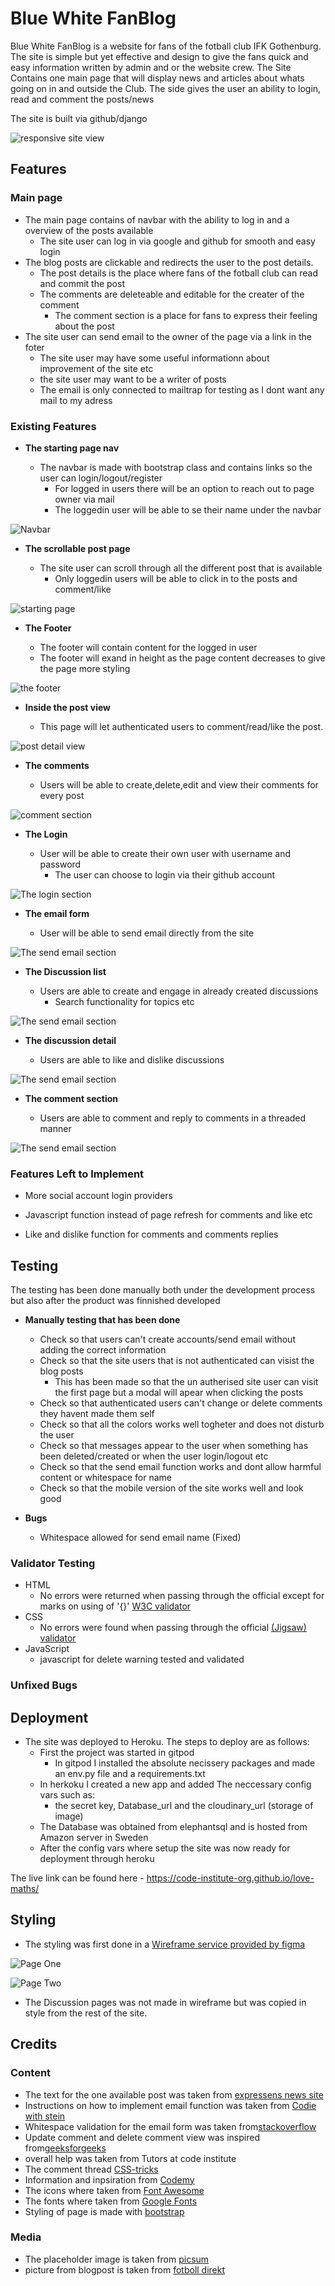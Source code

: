 # Blue White FanBlog

Blue White FanBlog is a website for fans of the fotball club IFK Gothenburg. The site is simple but yet effective and design to give the fans quick and easy information written by admin and or the website crew. The Site Contains one main page that will display news and articles about whats going on in and outside the Club. The side gives the user an ability to login, read and comment the posts/news 

The site is built via github/django

![responsive site view](media/responsive.png)

## Features 

### Main page
- The main page contains of navbar with the ability to log in and a overview of the posts available
    - The site user can log in via google and github for smooth and easy login
- The blog posts are clickable and redirects the user to the post details.
    - The post details is the place where fans of the fotball club can read and commit the post
    - The comments are deleteable and editable for the creater of the comment
        - The comment section is a place for fans to express their feeling about the post
- The site user can send email to the owner of the page via a link in the foter
    - The site user may have some useful informationn about improvement of the site etc
    - the site user may want to be a writer of posts  
    - The email is only connected to mailtrap for testing as I dont want any mail to my adress

### Existing Features

- __The starting page nav__

  - The navbar is made with bootstrap class and contains links so the user can login/logout/register
    - For logged in users there will be an option to reach out to page owner via mail
    - The loggedin user will be able to se their name under the navbar

![Navbar](media/The-navbar.png)

- __The scrollable post page__

  - The site user can scroll through all the different post that is available
    - Only loggedin users will be able to click in to the posts and comment/like

![starting page](media/starting-page.png)

- __The Footer__

  - The footer will contain content for the logged in user
  - The footer will exand in height as the page content decreases to give the page more styling

![the footer](media/footer.png)

- __Inside the post view__

  - This page will let authenticated users to comment/read/like the post. 

![post detail view](media/post-detail.png)

- __The comments__

  - Users will be able to create,delete,edit and view their comments for every post

![comment section](media/comment-section.png)

- __The Login__

  - User will be able to create their own user with username and password
    - The user can choose to login via their github account

![The login section](media/login.png)

- __The email form__

  - User will be able to send email directly from the site

![The send email section](media/email.png)

- __The Discussion list__

  - Users are able to create and engage in already created discussions
    - Search functionality for topics etc

![The send email section](media/discussion_list.png)

- __The discussion detail__

  - Users are able to like and dislike discussions

![The send email section](media/discussion_detail.png)

- __The comment section__

  - Users are able to comment and reply to comments in a threaded manner

![The send email section](media/comment_reply.png)



### Features Left to Implement

- More social account login providers

- Javascript function instead of page refresh for comments and like etc

- Like and dislike function for comments and comments replies

## Testing 

The testing has been done manually both under the development process but also after the product was finnished developed

- __Manually testing that has been done__
  - Check so that users can't create accounts/send email without adding the correct information
  - Check so that the site users that is not authenticated can visist the blog posts
    - This has been made so that the un autherised site user can visit the first page but a modal will apear when clicking the posts
  - Check so that authenticated users can't change or delete comments they havent made them self
  - Check so that all the colors works well togheter and does not disturb the user
  - Check so that messages appear to the user when something has been deleted/created or when the user login/logout etc
  - Check so that the send email function works and dont allow harmful content or whitespace for name
  - Check so that the mobile version of the site works well and look good

- __Bugs__
  - Whitespace allowed for send email name (Fixed)
  

### Validator Testing 

- HTML
    - No errors were returned when passing through the official except for marks on using of '{}' [W3C validator](https://validator.w3.org/)
- CSS
    - No errors were found when passing through the official [(Jigsaw) validator](http://jigsaw.w3.org/css-validator/validator$link)
- JavaScript
    - javascript for delete warning tested and validated

### Unfixed Bugs


## Deployment


- The site was deployed to Heroku. The steps to deploy are as follows: 
  - First the project was started in gitpod
    - In gitpod I installed the absolute necissery packages and made an env.py file and a requirements.txt
  - In herkoku I created a new app and added The neccessary config vars such as:
    - the secret key, Database_url and the cloudinary_url (storage of image)
  - The Database was obtained from elephantsql and is hosted from Amazon server in Sweden
  - After the config vars where setup the site was now ready for deployment through heroku

The live link can be found here - https://code-institute-org.github.io/love-maths/

## Styling 
 - The styling was first done in a [Wireframe service provided by figma](https://www.figma.com/files/recent?fuid=1183067792205480494)

 ![Page One](media/wireframe_p_one.png)

 ![Page Two](media/wireframe_p_two.png)

- The Discussion pages was not made in wireframe but was copied in style from the rest of the site.
## Credits 

### Content 

- The text for the one available post was taken from [expressens news site](https://www.expressen.se/sport/fotboll/allsvenskan/erik-sorga-lamnar-ifk-goteborg-for-bulgarien/)
- Instructions on how to implement email function was taken from [Codie with stein](https://www.youtube.com/watch?v=dnhEnF7_RyM&ab_channel=CodeWithStein)
- Whitespace validation for the email form was taken from[stackoverflow](https://stackoverflow.com/questions/332102/what-is-the-best-way-to-catch-and-show-an-error-if-user-enters-only-whitespace-i)
- Update comment and delete comment view was inspired from[geeksforgeeks](https://www.geeksforgeeks.org/updateview-class-based-views-django/)
- overall help was taken from Tutors at code institute
- The comment thread [CSS-tricks](https://css-tricks.com/styling-comment-threads/)
- Information and inpsiration from [Codemy](https://www.youtube.com/@Codemycom)
- The icons where taken from [Font Awesome](https://fontawesome.com/)
- The fonts where taken from [Google Fonts](https://fonts.google.com/about)
- Styling of page is made with [bootstrap](https://getbootstrap.com/)


### Media

- The placeholder image is taken from [picsum](https://picsum.photos/200)
- picture from blogpost is taken from [fotboll direkt](https://fotbolldirekt.se/2022/05/29/erik-sorga-om-att-ha-blivit-publikfavorit-i-ifk-goteborg-trots-att-han-knappt-spelat)
